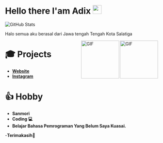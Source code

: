 # Hello there I'am Adix <img src="https://github.com/TheDudeThatCode/TheDudeThatCode/blob/master/Assets/Hi.gif" width="29px">

![GitHub Stats](https://github-readme-stats.vercel.app/api?username=NT4PS&theme=onedark&count_private=true&include_all_commits=true)

Halo semua aku berasal dari Jawa tengah Tengah Kota Salatiga

<img align="right" alt="GIF" height="125px" src="https://i.giphy.com/media/LMt9638dO8dftAjtco/200.webp" />
<img align="right" alt="GIF" height="125px" src="https://media3.giphy.com/media/ln7z2eWriiQAllfVcn/200w.webp" />


# 🎓 Projects

- [**Website**](https://NT4PS.github.io)
- [**Instagram**](https://instagram.com/ctr_adix)

# 👍 Hobby

- **Sanmori**
- **Coding 💻**
- **Belajar Bahasa Pemrograman Yang Belum Saya Kuasai.**

-**Terimakasih🙂**
